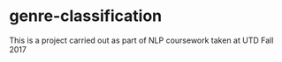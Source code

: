 # genre-classification
This is a project carried out as part of NLP coursework taken at UTD Fall 2017
